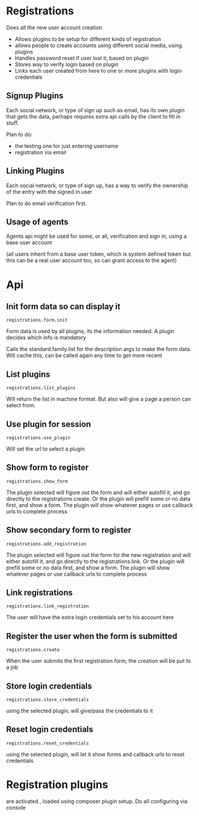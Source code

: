 # Registrations

Does all the new user account creation

* Allows plugins to be setup for different kinds of registration
* allows people to create accounts using different social media, using plugins
* Handles password reset if user lost it, based on plugin
* Stores way to verify login based on plugin
* Links each user created from here to one or more plugins with login credentials


## Signup Plugins

Each social network, or type of sign up such as email,
has its own plugin that gets the data, perhaps requires extra api calls by the client to fill in stuff.

Plan to do:
* the testing one for just entering username
* registration via email

## Linking Plugins

Each social network, or type of sign up, has a way to verify the ownership of the entry with the signed in user

Plan to do email verification first.


## Usage of agents

Agents api might be used for some, or all, verification and sign in, using a base user account 

(all users inherit from a base user token, which is system defined token but this can be a real user account too, so can grant access to the agent)


# Api

## Init form data so can display it 
    registrations.form.init

Form data is used by all plugins, its the information needed. A plugin decides which info is mandatory

Calls the standard.family.list for the description args to make the form data. Will cache this, can be called again any time to get more recent

## List plugins
    registrations.list_plugins
Will return the list in machine format.
But also will give a page a person can select from.

## Use plugin for session
    registrations.use_plugin
Will set the url to select a plugin 

## Show form to register
    registrations.show_form
The plugin selected will figure out the form and will either autofill it, and go directly to the registrations.create.
Or the plugin will prefill some or no data first, and show a form.
The plugin will show whatever pages or use callback urls to complete process


## Show secondary form to register
    registrations.add_registration
The plugin selected will figure out the form for the new registration and will either autofill it, and go directly to the registrations.link.
Or the plugin will prefill some or no data first, and show a form.
The plugin will show whatever pages or use callback urls to complete process

## Link registrations
    registrations.link_registration
The user will have the extra login credentials set to his account here

## Register the user when the form is submitted 
    registrations.create
When the user submits the first registration form, the creation will be put to a job

## Store login credentials
    registrations.store_credentials
using the selected plugin, will give/pass the credentials to it

## Reset login credentials
    registrations.reset_credentials
using the selected plugin, will let it show forms and callback urls to reset credentials


# Registration plugins

are activated , loaded using composer plugin setup. Do all configuring via console